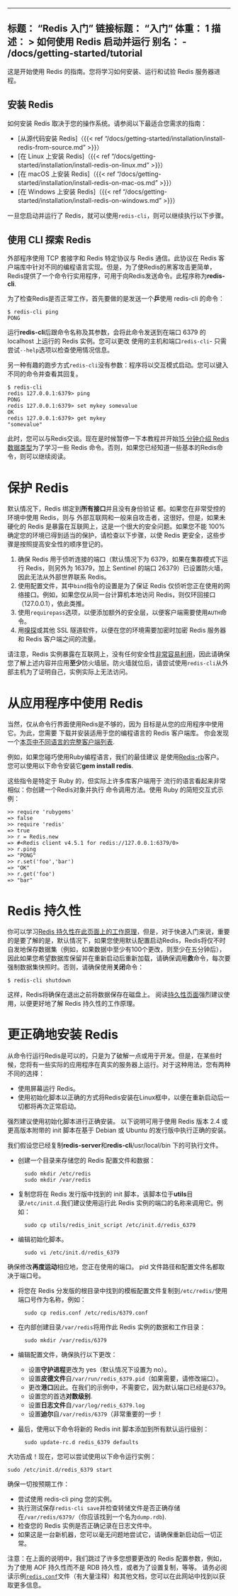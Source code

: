 ***

## 标题： “Redis 入门”&#xA;链接标题： “入门”&#xA;体重： 1&#xA;描述： >&#xA;如何使用 Redis 启动并运行&#xA;别名：&#xA;\- /docs/getting-started/tutorial

这是开始使用 Redis 的指南。您将学习如何安装、运行和试验 Redis 服务器进程。

## 安装 Redis

如何安装 Redis 取决于您的操作系统。请参阅以下最适合您需求的指南：

*   \[从源代码安装 Redis]（{{< ref “/docs/getting-started/installation/install-redis-from-source.md” >}}）
*   \[在 Linux 上安装 Redis]（{{< ref “/docs/getting-started/installation/install-redis-on-linux.md” >}}）
*   \[在 macOS 上安装 Redis]（{{< ref “/docs/getting-started/installation/install-redis-on-mac-os.md” >}}）
*   \[在 Windows 上安装 Redis]（{{< ref “/docs/getting-started/installation/install-redis-on-windows.md” >}}）

一旦您启动并运行了 Redis，就可以使用`redis-cli`，则可以继续执行以下步骤。

## 使用 CLI 探索 Redis

外部程序使用 TCP 套接字和 Redis 特定协议与 Redis 通信。此协议在 Redis 客户端库中针对不同的编程语言实现。但是，为了使Redis的黑客攻击更简单，Redis提供了一个命令行实用程序，可用于向Redis发送命令。此程序称为**redis-cli**.

为了检查Redis是否正常工作，首先要做的是发送一个**乒**使用 redis-cli 的命令：

    $ redis-cli ping
    PONG

运行**redis-cli**后跟命令名称及其参数，会将此命令发送到在端口 6379 的 localhost 上运行的 Redis 实例。您可以更改 使用的主机和端口`redis-cli`- 只需尝试`--help`选项以检查使用情况信息。

另一种有趣的跑步方式`redis-cli`没有参数：程序将以交互模式启动。您可以键入不同的命令并查看其回复。

    $ redis-cli
    redis 127.0.0.1:6379> ping
    PONG
    redis 127.0.0.1:6379> set mykey somevalue
    OK
    redis 127.0.0.1:6379> get mykey
    "somevalue"

此时，您可以与Redis交谈。现在是时候暂停一下本教程并开始[15 分钟介绍 Redis 数据类型](https://redis.io/topics/data-types-intro)为了学习一些 Redis 命令。否则，如果您已经知道一些基本的Redis命令，则可以继续阅读。

# 保护 Redis

默认情况下，Redis 绑定到**所有接口**并且没有身份验证
都。如果您在非常受控的环境中使用 Redis，则与
外部互联网和一般来自攻击者，这很好。但是，如果未硬化的 Redis
是暴露在互联网上，这是一个很大的安全问题。如果您不能 100% 确定您的环境已得到适当的保护，请检查以下步骤，以使 Redis 更安全，这些步骤是按照提高安全性的顺序登记的。

1.  确保 Redis 用于侦听连接的端口（默认情况下为 6379，如果在集群模式下运行 Redis，则另外为 16379，加上 Sentinel 的端口 26379）已设置防火墙，因此无法从外部世界联系 Redis。
2.  使用配置文件，其中`bind`指令的设置是为了保证 Redis 仅侦听您正在使用的网络接口。例如，如果您仅从同一台计算机本地访问 Redis，则仅环回接口 （127.0.0.1），依此类推。
3.  使用`requirepass`选项，以便添加额外的安全层，以便客户端需要使用`AUTH`命令。
4.  用[嗅探](http://www.tarsnap.com/spiped.html)或其他 SSL 隧道软件，以便在您的环境需要加密时加密 Redis 服务器和 Redis 客户端之间的流量。

请注意，Redis 实例暴露在互联网上，没有任何安全性[非常容易利用](http://antirez.com/news/96)，因此请确保您了解上述内容并应用**至少**防火墙层。防火墙就位后，请尝试使用`redis-cli`从外部主机为了证明自己，实例实际上无法访问。

# 从应用程序中使用 Redis

当然，仅从命令行界面使用Redis是不够的，因为
目标是从您的应用程序中使用它。为此，您需要
下载并安装适用于您的编程语言的 Redis 客户端库。
你会发现一个[本页中不同语言的完整客户端列表](https://redis.io/clients).

例如，如果您碰巧使用Ruby编程语言，我们的最佳建议
是使用[Redis-rb](https://github.com/redis/redis-rb)客户。
您可以使用以下命令安装它**gem install redis**.

这些指令是特定于 Ruby 的，但实际上许多库客户端用于
流行的语言看起来非常相似：你创建一个Redis对象并执行
命令调用方法。使用 Ruby 的简短交互式示例：

    >> require 'rubygems'
    => false
    >> require 'redis'
    => true
    >> r = Redis.new
    => #<Redis client v4.5.1 for redis://127.0.0.1:6379/0>
    >> r.ping
    => "PONG"
    >> r.set('foo','bar')
    => "OK"
    >> r.get('foo')
    => "bar"

# Redis 持久性

你可以学习[Redis 持久性在此页面上的工作原理](https://redis.io/topics/persistence)，但是，对于快速入门来说，重要的是要了解的是，默认情况下，如果您使用默认配置启动Redis，Redis将仅不时自发地保存数据集（例如，如果数据中至少有100个更改，则至少在五分钟后），因此如果您希望数据库保留并在重新启动后重新加载，请确保调用**救**命令，每次要强制数据集快照时。否则，请确保使用**关闭**命令：

    $ redis-cli shutdown

这样，Redis将确保在退出之前将数据保存在磁盘上。
阅读[持久性页面](https://redis.io/topics/persistence)强烈建议使用，以便更好地了解 Redis 持久性的工作原理。

# 更正确地安装 Redis

从命令行运行Redis是可以的，只是为了破解一点或用于开发。但是，在某些时候，您将有一些实际的应用程序在真实的服务器上运行。对于这种用法，您有两种不同的选择：

*   使用屏幕运行 Redis。
*   使用初始化脚本以正确的方式将Redis安装在Linux框中，以便在重新启动后一切都将再次正常启动。

强烈建议使用初始化脚本进行正确安装。
以下说明可用于使用 Redis 版本 2.4 或更高版本附带的 init 脚本在基于 Debian 或 Ubuntu 的发行版中执行正确的安装。

我们假设您已经复制**redis-server**和**redis-cli**/usr/local/bin 下的可执行文件。

*   创建一个目录来存储您的 Redis 配置文件和数据：

          sudo mkdir /etc/redis
          sudo mkdir /var/redis

*   复制您将在 Redis 发行版中找到的 init 脚本，该脚本位于**utils**目录`/etc/init.d`.我们建议使用运行此 Redis 实例的端口的名称来调用它。例如：

          sudo cp utils/redis_init_script /etc/init.d/redis_6379

*   编辑初始化脚本。

          sudo vi /etc/init.d/redis_6379

确保修改**再度运动**相应地，您正在使用的端口。
pid 文件路径和配置文件名都取决于端口号。

*   将您在 Redis 分发版的根目录中找到的模板配置文件复制到`/etc/redis/`使用端口号作为名称，例如：

          sudo cp redis.conf /etc/redis/6379.conf

*   在内部创建目录`/var/redis`将用作此 Redis 实例的数据和工作目录：

          sudo mkdir /var/redis/6379

*   编辑配置文件，确保执行以下更改：
    *   设置**守护进程**更改为 yes（默认情况下设置为 no）。
    *   设置**皮德文件**自`/var/run/redis_6379.pid`（如果需要，请修改端口）。
    *   更改**港口**因此。在我们的示例中，不需要它，因为默认端口已经是6379。
    *   设置您的首选**对数级别**.
    *   设置**日志文件**自`/var/log/redis_6379.log`
    *   设置**迪尔**自`/var/redis/6379`（非常重要的一步！

*   最后，使用以下命令将新的 Redis init 脚本添加到所有默认运行级别：

          sudo update-rc.d redis_6379 defaults

大功告成！现在，您可以尝试使用以下命令运行实例：

    sudo /etc/init.d/redis_6379 start

确保一切按预期工作：

*   尝试使用 redis-cli ping 您的实例。
*   执行测试保存`redis-cli save`并检查转储文件是否正确存储在`/var/redis/6379/`（你应该找到一个名为`dump.rdb`).
*   检查您的 Redis 实例是否正确记录在日志文件中。
*   如果这是一台新机器，您可以毫无问题地尝试它，请确保重新启动后一切正常。

注意：在上面的说明中，我们跳过了许多您想要更改的 Redis 配置参数，例如，为了使用 AOF 持久性而不是 RDB 持久性，或者为了设置复制，等等。
请务必阅读示例[`redis.conf`](https://github.com/redis/redis/blob/6.2/redis.conf)文件（有大量注释）和其他文档，您可以在此网站中找到以获取更多信息。
